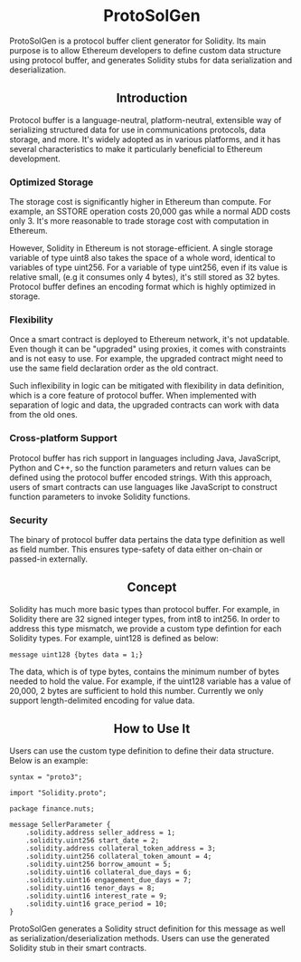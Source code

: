 <h1 align="center">ProtoSolGen</h1>

ProtoSolGen is a protocol buffer client generator for Solidity. Its main purpose is to allow Ethereum developers to define custom data structure using protocol buffer, and generates Solidity stubs for data serialization and deserialization.

<h2 align="center">Introduction</h2>

Protocol buffer is a language-neutral, platform-neutral, extensible way of serializing structured data for use in communications protocols, data storage, and more. It's widely adopted as in various platforms, and it has several characteristics to make it particularly beneficial to Ethereum development.

### Optimized Storage

The storage cost is significantly higher in Ethereum than compute. For example, an SSTORE operation costs 20,000 gas while a normal ADD costs only 3. It's more reasonable to trade storage cost with computation in Ethereum.

However, Solidity in Ethereum is not storage-efficient. A single storage variable of type uint8 also takes the space of a whole word, identical to variables of type uint256. For a variable of type uint256, even if its value is relative small, (e.g it consumes only 4 bytes), it's still stored as 32 bytes. Protocol buffer defines an encoding format which is highly optimized in storage.

### Flexibility

Once a smart contract is deployed to Ethereum network, it's not updatable. Even though it can be "upgraded" using proxies, it comes with constraints and is not easy to use. For example, the upgraded contract might need to use the same field declaration order as the old contract.

Such inflexibility in logic can be mitigated with flexibility in data definition, which is a core feature of protocol buffer. When implemented with separation of logic and data, the upgraded contracts can work with data from the old ones.

### Cross-platform Support

Protocol buffer has rich support in languages including Java, JavaScript, Python and C++, so the function parameters and return values can be defined using the protocol buffer encoded strings. With this approach, users of smart contracts can use languages like JavaScript to construct function parameters to invoke Solidity functions.

### Security

The binary of protocol buffer data pertains the data type definition as well as field number. This ensures type-safety of data either on-chain or passed-in externally.

<h2 align="center">Concept</h2>

Solidity has much more basic types than protocol buffer. For example, in Solidity there are 32 signed integer types, from int8 to int256. In order to address this type mismatch, we provide a custom type defintion for each Solidity types. For example, uint128 is defined as below:

```
message uint128 {bytes data = 1;}
```

The data, which is of type bytes, contains the minimum number of bytes needed to hold the value. For example, if the uint128 variable has a value of 20,000, 2 bytes are sufficient to hold this number. Currently we only support length-delimited encoding for value data.

<h2 align="center">How to Use It</h2>

Users can use the custom type definition to define their data structure. Below is an example:

```
syntax = "proto3";

import "Solidity.proto";

package finance.nuts;

message SellerParameter {
    .solidity.address seller_address = 1;
    .solidity.uint256 start_date = 2;
    .solidity.address collateral_token_address = 3;
    .solidity.uint256 collateral_token_amount = 4;
    .solidity.uint256 borrow_amount = 5;
    .solidity.uint16 collateral_due_days = 6;
    .solidity.uint16 engagement_due_days = 7;
    .solidity.uint16 tenor_days = 8;
    .solidity.uint16 interest_rate = 9;
    .solidity.uint16 grace_period = 10;
}
```

ProtoSolGen generates a Solidity struct definition for this message as well as serialization/deserialization methods. Users can use the generated Solidity stub in their smart contracts.
